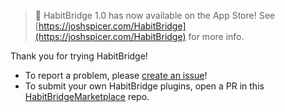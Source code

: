 > 🥳 HabitBridge 1.0 has now available on the App Store!  See [https://joshspicer.com/HabitBridge](https://joshspicer.com/HabitBridge) for more info.

Thank you for trying HabitBridge! 

- To report a problem, please [create an issue](https://github.com/joshspicer/HabitBridge-release/issues)!
- To submit your own HabitBridge plugins, open a PR in this [HabitBridgeMarketplace](https://github.com/joshspicer/HabitBridgemarketplace/) repo.
